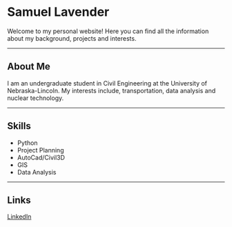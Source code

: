 # Samuel Lavender

Welcome to my personal website! Here you can find all the information about my background, projects and interests.

---

## About Me

I am an undergraduate student in Civil Engineering at the University of Nebraska-Lincoln.
My interests include, transportation, data analysis and nuclear technology.

---

## Skills

- Python
- Project Planning
- AutoCad/Civil3D
- GIS
- Data Analysis

---

## Links

[LinkedIn](https://www.linkedin.com/in/samuel-lavender1-/)
